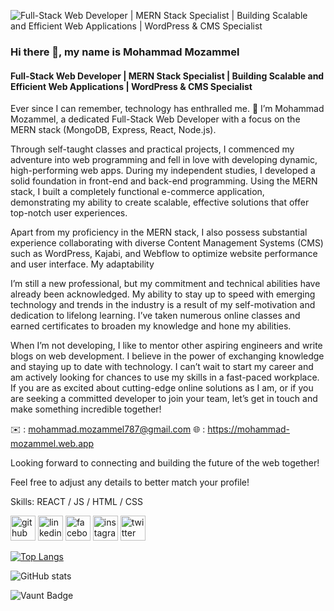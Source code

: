 ![Full-Stack Web Developer | MERN Stack Specialist | Building Scalable and Efficient Web Applications | WordPress & CMS Specialist](https://ibb.co/7SLDzMt)
### Hi there 👋, my name is Mohammad Mozammel
#### Full-Stack Web Developer | MERN Stack Specialist | Building Scalable and Efficient Web Applications | WordPress & CMS Specialist

Ever since I can remember, technology has enthralled me. 👋 I’m Mohammad Mozammel, a dedicated Full-Stack Web Developer with a focus on the MERN stack (MongoDB, Express, React, Node.js).

Through self-taught classes and practical projects, I commenced my adventure into web programming and fell in love with developing dynamic, high-performing web apps. During my independent studies, I developed a solid foundation in front-end and back-end programming. Using the MERN stack, I built a completely functional e-commerce application, demonstrating my ability to create scalable, effective solutions that offer top-notch user experiences.

Apart from my proficiency in the MERN stack, I also possess substantial experience collaborating with diverse Content Management Systems (CMS) such as WordPress, Kajabi, and Webflow to optimize website performance and user interface. My adaptability 

I’m still a new professional, but my commitment and technical abilities have already been acknowledged. My ability to stay up to speed with emerging technology and trends in the industry is a result of my self-motivation and dedication to lifelong learning. I’ve taken numerous online classes and earned certificates to broaden my knowledge and hone my abilities.

When I’m not developing, I like to mentor other aspiring engineers and write blogs on web development. I believe in the power of exchanging knowledge and staying up to date with technology. I can’t wait to start my career and am actively looking for chances to use my skills in a fast-paced workplace. If you are as excited about cutting-edge online solutions as I am, or if you are seeking a committed developer to join your team, let’s get in touch and make something incredible together!

✉️ : mohammad.mozammel787@gmail.com
🌐 : https://mohammad-mozammel.web.app

Looking forward to connecting and building the future of the web together!

Feel free to adjust any details to better match your profile!

Skills: REACT / JS / HTML / CSS



[<img src='https://cdn.jsdelivr.net/npm/simple-icons@3.0.1/icons/github.svg' alt='github' height='40'>](https://github.com/mozammel787)  [<img src='https://cdn.jsdelivr.net/npm/simple-icons@3.0.1/icons/linkedin.svg' alt='linkedin' height='40'>](https://www.linkedin.com/in/mozammel787/)  [<img src='https://cdn.jsdelivr.net/npm/simple-icons@3.0.1/icons/facebook.svg' alt='facebook' height='40'>](https://www.facebook.com/mozammel787)  [<img src='https://cdn.jsdelivr.net/npm/simple-icons@3.0.1/icons/instagram.svg' alt='instagram' height='40'>](https://www.instagram.com/mozammel787/)  [<img src='https://cdn.jsdelivr.net/npm/simple-icons@3.0.1/icons/twitter.svg' alt='twitter' height='40'>](https://twitter.com/mozammel787)  

[![Top Langs](https://github-readme-stats.vercel.app/api/top-langs/?username=mozammel787)](https://github.com/anuraghazra/github-readme-stats)

![GitHub stats](https://github-readme-stats.vercel.app/api?username=mozammel787&show_icons=true&count_private=true)  

![Vaunt Badge](https://api.vaunt.dev/v1/github/entities/mozammel787/contributions?format=svg&private=true)  

